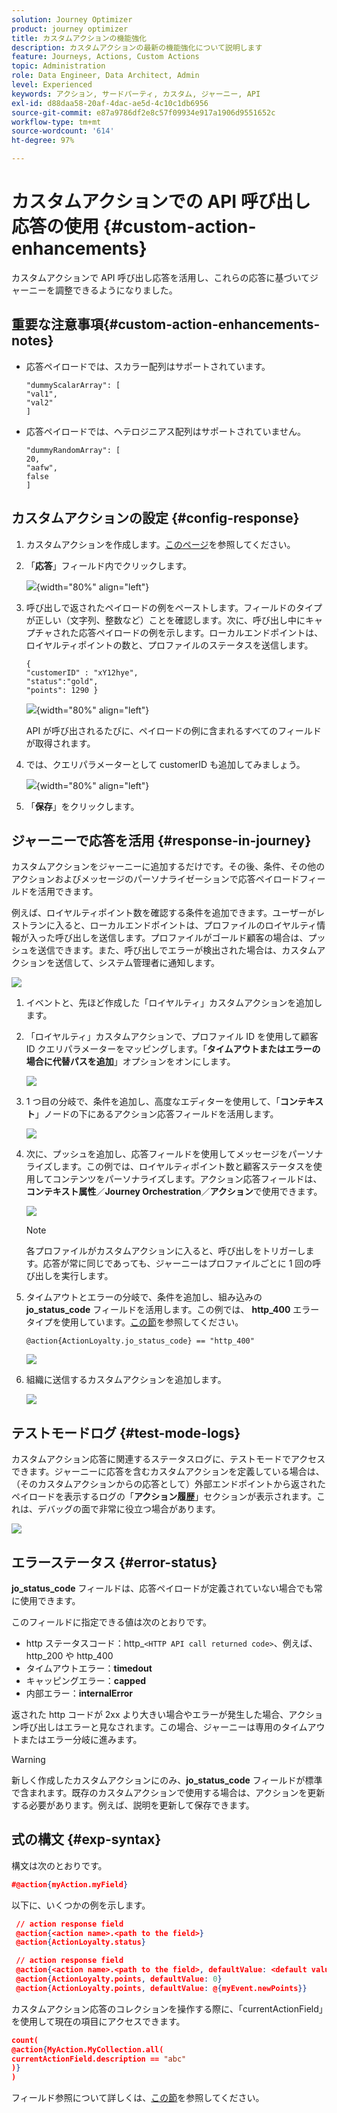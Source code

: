 ```yaml
---
solution: Journey Optimizer
product: journey optimizer
title: カスタムアクションの機能強化
description: カスタムアクションの最新の機能強化について説明します
feature: Journeys, Actions, Custom Actions
topic: Administration
role: Data Engineer, Data Architect, Admin
level: Experienced
keywords: アクション, サードパーティ, カスタム, ジャーニー, API
exl-id: d88daa58-20af-4dac-ae5d-4c10c1db6956
source-git-commit: e87a9786df2e8c57f09934e917a1906d9551652c
workflow-type: tm+mt
source-wordcount: '614'
ht-degree: 97%

---
```


# カスタムアクションでの API 呼び出し応答の使用 {#custom-action-enhancements}

カスタムアクションで API 呼び出し応答を活用し、これらの応答に基づいてジャーニーを調整できるようになりました。

<!--
You can now leverage API call responses in custom actions and orchestrate your journeys based on these responses.

This capability was previously only available when using data sources. You can now use it with custom actions. 
-->

## 重要な注意事項{#custom-action-enhancements-notes}

<!--
* Custom actions should only be used with private or internal endpoints, and used with an appropriate capping or throttling limit. See [this page](../configuration/external-systems.md). 
-->

* 応答ペイロードでは、スカラー配列はサポートされています。

  ```
  "dummyScalarArray": [
  "val1",
  "val2"
  ]
  ```

* 応答ペイロードでは、ヘテロジニアス配列はサポートされていません。

  ```
  "dummyRandomArray": [
  20,
  "aafw",
  false
  ]
  ```

<!--
## Best practices{#custom-action-enhancements-best-practices}

A capping limit of 5000 calls/s is defined for all custom actions. This limit has been set based on customers usage, to protect external endpoints targeted by custom actions. You need to take this into account in your audience-based journeys by defining an appropriate reading rate (5000 profiles/s when custom actions are used). If needed, you can override this setting by defining a greater capping or throttling limit through our Capping/Throttling APIs. See [this page](../configuration/external-systems.md).

You should not target public endpoints with custom actions for various reasons:

* Without proper capping or throttling, there is a risk of sending too many calls to a public endpoint that may not support such volume.
* Profile data can be sent through custom actions, so targeting a public endpoint could lead to inadvertently sharing personal information externally.
* You have no control on the data being returned by public endpoints. If an endpoint changes its API or starts sending incorrect information, those will be made available in communications sent, with potential negative impacts.
-->

<!--
## Define the custom action {#define-custom-action}

When defining the custom action, two enhancements have been made available: the addition of the GET method and the new payload response field. The other options and parameters are unchanged. See [this page](../action/about-custom-action-configuration.md).

### Endpoint configuration {#endpoint-configuration}

The **URL configuration** section has been renamed **Endpoint configuration**.

In the **Method** drop-down, you can now select **GET**.

![](assets/action-response1.png){width="70%" align="left"}

### Payloads {#payloads-new}

The **Action parameters** section has been renamed **Payloads**. Two fields are available:

* The **Request** field: this field is only available for POST and PUT calling methods.
* The **Response** field: this is the new capability. This field as available for all calling methods.

>[!NOTE]
> 
>Both these fields are optional.

![](assets/action-response2.png){width="70%" align="left"}
-->

## カスタムアクションの設定 {#config-response}

1. カスタムアクションを作成します。[このページ](../action/about-custom-action-configuration.md)を参照してください。

1. 「**応答**」フィールド内でクリックします。

   ![](assets/action-response2.png){width="80%" align="left"}

1. 呼び出しで返されたペイロードの例をペーストします。フィールドのタイプが正しい（文字列、整数など）ことを確認します。次に、呼び出し中にキャプチャされた応答ペイロードの例を示します。ローカルエンドポイントは、ロイヤルティポイントの数と、プロファイルのステータスを送信します。

   ```
   {
   "customerID" : "xY12hye",    
   "status":"gold",
   "points": 1290 }
   ```

   ![](assets/action-response4.png){width="80%" align="left"}

   API が呼び出されるたびに、ペイロードの例に含まれるすべてのフィールドが取得されます。

1. では、クエリパラメーターとして customerID も追加してみましょう。

   ![](assets/action-response9.png){width="80%" align="left"}

1. 「**保存**」をクリックします。

## ジャーニーで応答を活用 {#response-in-journey}

カスタムアクションをジャーニーに追加するだけです。その後、条件、その他のアクションおよびメッセージのパーソナライゼーションで応答ペイロードフィールドを活用できます。

例えば、ロイヤルティポイント数を確認する条件を追加できます。ユーザーがレストランに入ると、ローカルエンドポイントは、プロファイルのロイヤルティ情報が入った呼び出しを送信します。プロファイルがゴールド顧客の場合は、プッシュを送信できます。また、呼び出しでエラーが検出された場合は、カスタムアクションを送信して、システム管理者に通知します。

![](assets/action-response5.png)

1. イベントと、先ほど作成した「ロイヤルティ」カスタムアクションを追加します。

1. 「ロイヤルティ」カスタムアクションで、プロファイル ID を使用して顧客 ID クエリパラメーターをマッピングします。「**タイムアウトまたはエラーの場合に代替パスを追加**」オプションをオンにします。

   ![](assets/action-response10.png)

1. 1 つ目の分岐で、条件を追加し、高度なエディターを使用して、「**コンテキスト**」ノードの下にあるアクション応答フィールドを活用します。

   ![](assets/action-response6.png)

1. 次に、プッシュを追加し、応答フィールドを使用してメッセージをパーソナライズします。この例では、ロイヤルティポイント数と顧客ステータスを使用してコンテンツをパーソナライズします。アクション応答フィールドは、**コンテキスト属性**／**Journey Orchestration**／**アクション**&#x200B;で使用できます。

   ![](assets/action-response8.png)

   >[!NOTE]
   >
   >各プロファイルがカスタムアクションに入ると、呼び出しをトリガーします。応答が常に同じであっても、ジャーニーはプロファイルごとに 1 回の呼び出しを実行します。

1. タイムアウトとエラーの分岐で、条件を追加し、組み込みの **jo_status_code** フィールドを活用します。この例では、
   **http_400** エラータイプを使用しています。[この節](#error-status)を参照してください。

   ```
   @action{ActionLoyalty.jo_status_code} == "http_400"
   ```

   ![](assets/action-response7.png)

1. 組織に送信するカスタムアクションを追加します。

   ![](assets/action-response11.png)

## テストモードログ {#test-mode-logs}

カスタムアクション応答に関連するステータスログに、テストモードでアクセスできます。ジャーニーに応答を含むカスタムアクションを定義している場合は、（そのカスタムアクションからの応答として）外部エンドポイントから返されたペイロードを表示するログの「**アクション履歴**」セクションが表示されます。これは、デバッグの面で非常に役立つ場合があります。

![](assets/action-response12.png)

## エラーステータス {#error-status}

**jo_status_code** フィールドは、応答ペイロードが定義されていない場合でも常に使用できます。

このフィールドに指定できる値は次のとおりです。

* http ステータスコード：http_`<HTTP API call returned code>`、例えば、http_200 や http_400
* タイムアウトエラー：**timedout**
* キャッピングエラー：**capped**
* 内部エラー：**internalError**

返された http コードが 2xx より大きい場合やエラーが発生した場合、アクション呼び出しはエラーと見なされます。この場合、ジャーニーは専用のタイムアウトまたはエラー分岐に進みます。

>[!WARNING]
>
>新しく作成したカスタムアクションにのみ、**jo_status_code** フィールドが標準で含まれます。既存のカスタムアクションで使用する場合は、アクションを更新する必要があります。例えば、説明を更新して保存できます。

## 式の構文 {#exp-syntax}

構文は次のとおりです。

```json
#@action{myAction.myField} 
```

以下に、いくつかの例を示します。

```json
 // action response field
 @action{<action name>.<path to the field>}
 @action{ActionLoyalty.status}
```

```json
 // action response field
 @action{<action name>.<path to the field>, defaultValue: <default value expression>}
 @action{ActionLoyalty.points, defaultValue: 0}
 @action{ActionLoyalty.points, defaultValue: @{myEvent.newPoints}}
```

カスタムアクション応答のコレクションを操作する際に、「currentActionField」を使用して現在の項目にアクセスできます。

```json
count(
@action{MyAction.MyCollection.all(
currentActionField.description == "abc"
)}
)
````

フィールド参照について詳しくは、[この節](../building-journeys/expression/field-references.md)を参照してください。
